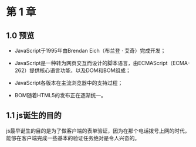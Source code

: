# 第 1 章
## 1.0 预览

- JavaScript于1995年由Brendan Eich（布兰登 · 艾奇）完成开发；
- JavaScript是一种转为网页交互而设计的脚本语言，由ECMAScript（ECMA-262）提供核心语言功能，以及DOM和BOM组成；

- JavaScript各版本在主流浏览器中的支持过程；

- BOM随着HTML5的发布正在逐渐统一。





## 1.1 js诞生的目的

js最早诞生的目的是为了做客户端的表单验证，因为在那个电话拨号上网的时代，能够在客户端完成一些基本的验证任务绝对是令人兴奋的。